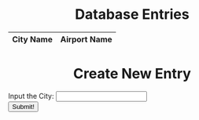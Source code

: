 <!-- Description : -->

<style>
    <head>
    <meta name="viewport" content="width-device-width, initial-scale=1.0">

    /*Make sure to make maps centered to h2, but can make h1 left indent*/
    h1 {
        color: blue;
        margin-bottom: 60px;
        font-family; georgia;
        text-align: center;
    }

    iframe {
        width: 90%;
        height: fixed;
        filter: invert(50%);
    }

    .button {
      background-color:blue;
      border-color:red;
      color:white;
    }

  </head>

</style>

<h1 style="text-align:center">Database Entries</h1>

<table>
  <thead>
  <tr>
    <th>City Name</th>
    <th>Airport Name</th>
  </tr>
  </thead>
  <tbody id="result">
    <!-- javascript generated data -->
  </tbody>
</table>

<h1 style="text-align:center">Create New Entry</h1>

<div id='content'>
<form id='airportForm'>
<div class='form-uname'>
    <label id='cityLabel' for='cityField'>Input the City:</label>
    <input id='cityField' type='text' maxlength='25'>
</div>
<div class='form-sub'>
    <button id='subButton' type='button'>Submit!</button>
</div>
</form>

<div id="text"></div>

<div>
    <p id='result'></p></div>
</div>

<script type="text/javascript">

// prepare HTML result container for new output
const resultContainer = document.getElementById("result");

// prepare HTML result container for new output
const apiUrl = "https://farmersflask.duckdns.org/api/airport";
const create_fetch = apiUrl + '/create';
const read_fetch = apiUrl + '/';
const delete_fetch = apiUrl + '/delete';


// Load cities and corresponding airports on page entry fetched from backend database
read_entries();

// Code to get city name from user
var airport;
var error=0;
latitude = 0;
longitude = 0;

function getAirportName() {
var cityField = document.getElementById('cityField').value;
var result = document.getElementById('result');

const options = {
	method: 'GET',
	headers: {
		'X-Access-Token': 'c203885d962780e0f71c0a1e65db31e3',
		'X-RapidAPI-Key': 'f56b20ef1cmsh82a127be1b400c6p1e21bcjsn093efcf02b8f',
		'X-RapidAPI-Host': 'travelpayouts-travelpayouts-flight-data-v1.p.rapidapi.com'
	}
};

fetch('https://travelpayouts-travelpayouts-flight-data-v1.p.rapidapi.com/data/en-GB/cities.json', options)
	.then(response => response.json())
	.then(response => {
        console.log(response)

var dictionary = 0

for (let i = 0; i < response.length; i++){
    if (response[i]['name'] == cityField){
        dictionary = response[i]
        console.log(dictionary) 
    }
}

if (dictionary == 0){
    const textDiv = document.getElementById('text');    
    const p = document.createElement('P');
    const pText = document.createTextNode("City not found.");
    textDiv.appendChild(p);
    p.appendChild(pText);
    error = 1;
}

// Code to search for the user input city in the API response and fetch latitude and longitude for it

        latitude = dictionary.coordinates.lat
        longitude = dictionary.coordinates.lon

        url = 'https://aerodatabox.p.rapidapi.com/airports/search/location/' + latitude + '/' + longitude + '/km/50/16?withFlightInfoOnly=false'

        const textDiv = document.getElementById('text');
        
        const p = document.createElement('P');
        const pText = document.createTextNode('');

        textDiv.appendChild(p);
        p.appendChild(pText);

        const aerodataboxOptions = {
            method: 'GET',
            headers: {
                'X-RapidAPI-Key': 'f56b20ef1cmsh82a127be1b400c6p1e21bcjsn093efcf02b8f',
                'X-RapidAPI-Host': 'aerodatabox.p.rapidapi.com'
            }
        };

    fetch(url, aerodataboxOptions)
        .then(response => response.json())
        .then(response => {
            console.log(response)

airport = response.items[0].name
var num = 0

// for (let i = 0; i < airport.length; i++){
//     if (airport[i] == ","){
//         num += 2
//         break
//     }
//     num += 1
// }
// airport = airport.slice(num)

// Code to extract airport name and print on the webpage
            if (error == 0){
                const textDiv = document.getElementById('text');
            
                // const p = document.createElement('P');
                const pText = document.createTextNode("Nearest Airport to " + cityField + ": " + airport);

                // textDiv.appendChild(p);
                p.appendChild(pText);
                create_entry(cityField, airport);
            }
            else
            {
              error = 0;
            }
            
            })
        .catch(err => console.error(err));
        })
	.catch(err => console.error(err));
}

var subButton = document.getElementById('subButton');
subButton.addEventListener('click', getAirportName, false); 


// Function to post an entry into the database

function create_entry(cityName, airportName){
  const body = {
      city: cityName,
      airport: airportName
  };
  const requestOptions = {
      method: 'POST',
      mode: 'no-cors',
      body: JSON.stringify(body),
      headers: {
          "content-type": "application/json",
          'Authorization': 'Bearer my-token',
      },
  };

// URL for Create API
// Fetch API call to the database to create a new entry

fetch(create_fetch, requestOptions)
    .then(response => {
      // trap error response from Web API
      if (response.status !== 200) {
        const errorMsg = 'Database create error: ' + response.status;
        console.log(errorMsg);
        return;
      }
      // response contains valid result
      response.json().then(data => {
          console.log(data);
          //add a table row for the new city and airport
          add_row(data);
      })
  })
}

// Display city-airport table, data is fetched from Backend Database
function read_entries() {
  // prepare fetch options
  const read_options = {
    method: 'GET',
    mode: 'cors',
    cache: 'default',
    credentials: 'omit',
    headers: {
      'Content-Type': 'application/json'
    },
  };
  // fetch the data from API
  fetch(read_fetch, read_options)
    .then(response => {
      // check for response errors
      if (response.status !== 200) {
          const errorMsg = 'Database read error: ' + response.status;
          console.log(errorMsg);
          return;
      }
      // valid response will have json data
      response.json().then(data => {
          console.log(data);
          for (let row in data) {
            console.log(data[row]);
            add_row(data[row]);
          }
      })
  })
  // catch fetch errors (ie ACCESS to server blocked)
  .catch(err => {
    console.error(err);
  });
}

function add_row(data) {
  const tr = document.createElement("tr");
  const city1 = document.createElement("td");
  const airport1 = document.createElement("td");
  // obtain data that is specific to the API
  city1.innerHTML = data.city; 
  airport1.innerHTML = data.airport; 

  // add HTML to container
  tr.appendChild(city1);
  tr.appendChild(airport1);

  resultContainer.appendChild(tr);
}


function delete_entry() {
  // prepare fetch options
  const body = {
      city: cityName
  };  
  const delete_options = {
    method: 'DELETE',
    mode: 'cors',
    cache: 'default',
    credentials: 'omit',
    body: JSON.stringify(body),
    headers: {
      'Content-Type': 'application/json'
    },
  };
  // fetch the data from API
  fetch(delete_fetch, delete_options)
    .then(response => {
      // check for response errors
      if (response.status !== 200) {
          const errorMsg = 'Database read error: ' + response.status;
          console.log(errorMsg);
          return;
      }
      // response contains valid result
      response.json().then(data => {
          console.log(data);
      })
  })
  // catch fetch errors (ie ACCESS to server blocked)
  .catch(err => {
    console.error(err);
  });
  // Update the display with entry deleted
  read_entries();
}

</script>


